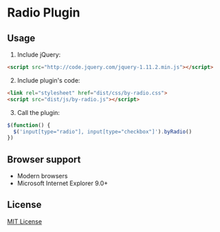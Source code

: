 # Radio Plugin

## Usage

1. Include jQuery:

  ``` html
  <script src="http://code.jquery.com/jquery-1.11.2.min.js"></script>
  ```

2. Include plugin's code:

  ``` html
  <link rel="stylesheet" href="dist/css/by-radio.css">
  <script src="dist/js/by-radio.js"></script>
  ```
 
3. Call the plugin:

  ``` javascript
  $(function() {
    $('input[type="radio"], input[type="checkbox"]').byRadio()
  })
  ```

## Browser support

* Modern browsers
* Microsoft Internet Explorer 9.0+

## License

[MIT License](https://zenorocha.mit-license.org)